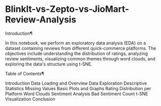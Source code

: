 # BlinkIt-vs-Zepto-vs-JioMart-Review-Analysis
Introduction¶ 

In this notebook, we perform an exploratory data analysis (EDA) on a dataset containing reviews from different quick-commerce platforms. The objectives include understanding the distribution of ratings, analyzing review sentiments, visualizing common themes through word clouds, and exploring the data's structure using t-SNE.


Table of Contents¶

Introduction
Data Loading and Overview
Data Exploration
Descriptive Statistics
Missing Values
Basic Plots and Graphs
Rating Distribution per Platform
Word Clouds
Sentiment Analysis
Bad Sentiment Count
t-SNE Visualization
Conclusion
